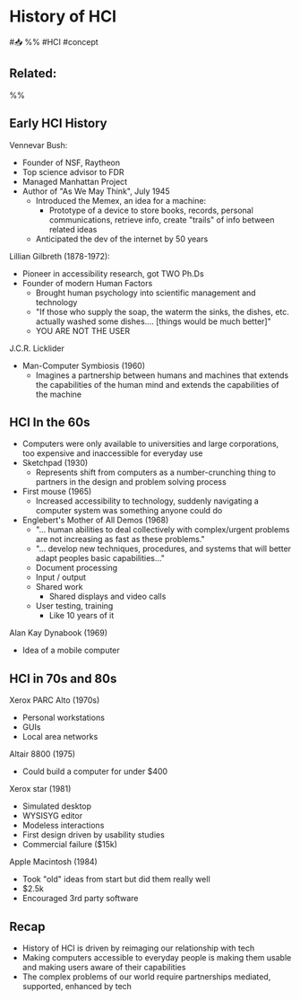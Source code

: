 # History of HCI
#📥 
%%
#HCI
#concept

**Related:**
-  

%%

## Early HCI History
Vennevar Bush:
- Founder of NSF, Raytheon
- Top science advisor to FDR
- Managed Manhattan Project
- Author of "As We May Think", July 1945
	- Introduced the Memex, an idea for a machine:
		- Prototype of a device to store books, records, personal communications, retrieve info, create "trails" of info between related ideas
	- Anticipated the dev of the internet by 50 years


Lillian Gilbreth (1878-1972):
- Pioneer in accessibility research, got TWO Ph.Ds
- Founder of modern Human Factors
	- Brought human psychology into scientific management and technology
	- "If those who supply the soap, the waterm the sinks, the dishes, etc. actually washed some dishes.... \[things would be much better]"
	- YOU ARE NOT THE USER


J.C.R. Licklider
- Man-Computer Symbiosis (1960)
	- Imagines a partnership between humans and machines that extends the capabilities of the human mind and extends the capabilities of the machine

## HCI In the 60s
- Computers were only available to universities and large corporations, too expensive and inaccessible for everyday use
- Sketchpad (1930)
	- Represents shift from computers as a number-crunching thing to partners in the design and problem solving process
- First mouse (1965)
	- Increased accessibility to technology, suddenly navigating a computer system was something anyone could do
- Englebert's Mother of All Demos (1968)
	- "... human abilities to deal collectively with complex/urgent problems are not increasing as fast as these problems."
	- "... develop new techniques, procedures, and systems that will better adapt peoples basic capabilities..."
	- Document processing
	- Input / output
	- Shared work
		- Shared displays and video calls
	- User testing, training
		- Like 10 years of it

Alan Kay
Dynabook (1969)
- Idea of a mobile computer

## HCI in 70s and 80s
Xerox PARC Alto (1970s)
- Personal workstations
- GUIs
- Local area networks

Altair 8800 (1975)
- Could build a computer for under $400

Xerox star (1981)
- Simulated desktop
- WYSISYG editor
- Modeless interactions
- First design driven by usability studies
- Commercial failure ($15k)

Apple Macintosh (1984)
- Took "old" ideas from start but did them really well 
- $2.5k
- Encouraged 3rd party software


## Recap
- History of HCI is driven by reimaging our relationship with tech
- Making computers accessible to everyday people is making them usable and making users aware of their capabilities
- The complex problems of our world require partnerships mediated, supported, enhanced by tech